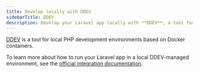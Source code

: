 ```yaml
---
title: Develop locally with DDEV
sidebarTitle: DDEV
description: Develop your Laravel app locally with **DDEV**, a tool for local PHP development environments based on Docker containers.
---
```


[DDEV](https://ddev.com/) is a tool for local PHP development environments based on Docker containers.

To learn more about how to run your Laravel app in a local DDEV-managed environment,
see the [official integration documentation](https://ddev.readthedocs.io/en/stable/users/providers/platform/).
